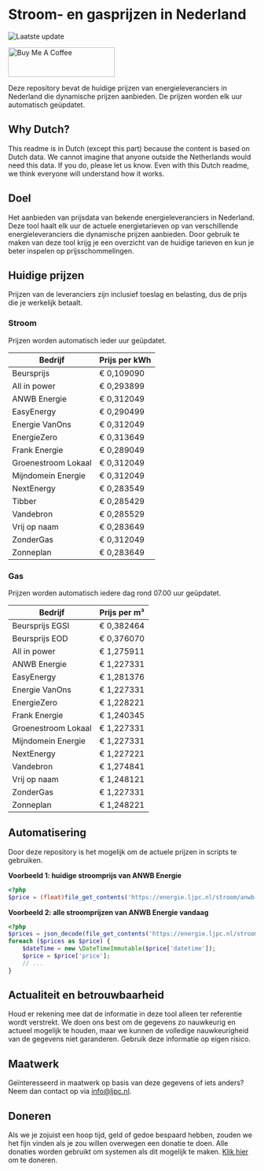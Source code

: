 # Stroom- en gasprijzen in Nederland

![Laatste update](https://img.shields.io/badge/laatste%20update-2024--09--29%2020%3A00%20CET-brightgreen)

<a href="https://www.buymeacoffee.com/Lars-" target="_blank"><img src="https://cdn.buymeacoffee.com/buttons/v2/default-orange.png" alt="Buy Me A Coffee" height="60" style="height: 60px !important;width: 217px !important;" ></a>

Deze repository bevat de huidige prijzen van energieleveranciers in Nederland die dynamische prijzen aanbieden. De prijzen worden elk uur automatisch geüpdatet.

## Why Dutch?

This readme is in Dutch (except this part) because the content is based on Dutch data. We cannot imagine that anyone outside the Netherlands would need this data. If you do, please let us know. Even with this Dutch readme, we think
everyone will understand how it works.

## Doel

Het aanbieden van prijsdata van bekende energieleveranciers in Nederland. Deze tool haalt elk uur de actuele energietarieven op van verschillende energieleveranciers die dynamische prijzen aanbieden. Door gebruik te maken van deze tool
krijg je een overzicht van de huidige tarieven en kun je beter inspelen op prijsschommelingen.

## Huidige prijzen

Prijzen van de leveranciers zijn inclusief toeslag en belasting, dus de prijs die je werkelijk betaalt.

### Stroom

Prijzen worden automatisch ieder uur geüpdatet.

 Bedrijf | Prijs per kWh 
---------|---------------
Beursprijs | € 0,109090
All in power | € 0,293899
ANWB Energie | € 0,312049
EasyEnergy | € 0,290499
Energie VanOns | € 0,312049
EnergieZero | € 0,313649
Frank Energie | € 0,289049
Groenestroom Lokaal | € 0,312049
Mijndomein Energie | € 0,312049
NextEnergy | € 0,283549
Tibber | € 0,285429
Vandebron | € 0,285529
Vrij op naam | € 0,283649
ZonderGas | € 0,312049
Zonneplan | € 0,283649


### Gas

Prijzen worden automatisch iedere dag rond 07.00 uur geüpdatet.

 Bedrijf | Prijs per m³ 
---------|--------------
Beursprijs EGSI | € 0,382464
Beursprijs EOD | € 0,376070
All in power | € 1,275911
ANWB Energie | € 1,227331
EasyEnergy | € 1,281376
Energie VanOns | € 1,227331
EnergieZero | € 1,228221
Frank Energie | € 1,240345
Groenestroom Lokaal | € 1,227331
Mijndomein Energie | € 1,227331
NextEnergy | € 1,227221
Vandebron | € 1,274841
Vrij op naam | € 1,248121
ZonderGas | € 1,227331
Zonneplan | € 1,248221


## Automatisering

Door deze repository is het mogelijk om de actuele prijzen in scripts te gebruiken.

**Voorbeeld 1: huidige stroomprijs van ANWB Energie**

```php
<?php
$price = (float)file_get_contents('https://energie.ljpc.nl/stroom/anwb-energie-nu.txt');

```

**Voorbeeld 2: alle stroomprijzen van ANWB Energie vandaag**

```php
<?php
$prices = json_decode(file_get_contents('https://energie.ljpc.nl/stroom/all-in-power-vandaag.json'),true);
foreach ($prices as $price) {
    $dateTime = new \DateTimeImmutable($price['datetime']);
    $price = $price['price'];
    // ...
}
```

## Actualiteit en betrouwbaarheid

Houd er rekening mee dat de informatie in deze tool alleen ter referentie wordt verstrekt. We doen ons best om de gegevens zo nauwkeurig en actueel mogelijk te houden, maar we kunnen de volledige nauwkeurigheid van de gegevens niet
garanderen. Gebruik deze informatie op eigen risico.

## Maatwerk

Geïnteresseerd in maatwerk op basis van deze gegevens of iets anders? Neem dan contact op
via [info@ljpc.nl](mailto:info@ljpc.nl?subject=Energie%20prijzen).

## Doneren

Als we je zojuist een hoop tijd, geld of gedoe bespaard hebben, zouden we het fijn vinden als je zou willen overwegen een
donatie te doen. Alle donaties worden gebruikt om systemen als dit mogelijk te
maken. [Klik hier](https://www.buymeacoffee.com/Lars-) om te doneren.
